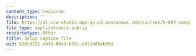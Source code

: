 ```yaml
---
content_type: resource
description: ''
file: https://ol-ocw-studio-app-qa.s3.amazonaws.com/courses/6-004-computation-structures-spring-2017/b29cd322c69d80edb35cc87a965ab98d_4PkKI_S9TIQ.srt
file_type: application/x-subrip
resourcetype: Other
title: 3play caption file
uid: b29cd322-c69d-80ed-b35c-c87a965ab98d
---
```

